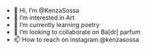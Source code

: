 - 👋 Hi, I’m @KenzaSossa
- 👀 I’m interested in Art
- 🌱 I’m currently learning poetry
- 💞️ I’m looking to collaborate on Ba[dr] parfum
- 📫 How to reach on instagram @kenzasossa

<!---
KenzaSossa/KenzaSossa is a ✨ special ✨ repository because its `README.md` (this file) appears on your GitHub profile.
You can click the Preview link to take a look at your changes.
--->
